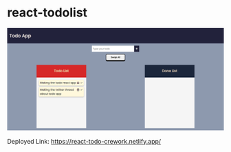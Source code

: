 # react-todolist

![image](public\screencapture-react-todo-crework-netlify-app-2022-11-08-11_21_10.png)

Deployed Link: https://react-todo-crework.netlify.app/ 